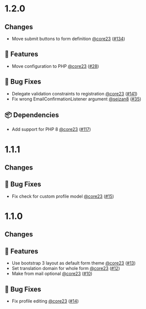 # 1.2.0

## Changes

- Move submit buttons to form definition [@core23] ([#134])

## 🚀 Features

- Move configuration to PHP [@core23] ([#28])

## 🐛 Bug Fixes

- Delegate validation constraints to registration [@core23] ([#141])
- Fix wrong EmailConfirmationListener argument [@seizan8] ([#35])

## 📦 Dependencies

- Add support for PHP 8 [@core23] ([#117])

# 1.1.1

## Changes

## 🐛 Bug Fixes

- Fix check for custom profile model [@core23] ([#15])

# 1.1.0

## Changes

## 🚀 Features

- Use bootstrap 3 layout as default form theme [@core23] ([#13])
- Set translation domain for whole form [@core23] ([#12])
- Make from mail optional [@core23] ([#10])

## 🐛 Bug Fixes

- Fix profile editing [@core23] ([#14])

[#15]: https://github.com/nucleos/NucleosProfileBundle/pull/15
[#14]: https://github.com/nucleos/NucleosProfileBundle/pull/14
[#13]: https://github.com/nucleos/NucleosProfileBundle/pull/13
[#12]: https://github.com/nucleos/NucleosProfileBundle/pull/12
[#10]: https://github.com/nucleos/NucleosProfileBundle/pull/10
[@core23]: https://github.com/core23
[#141]: https://github.com/nucleos/NucleosProfileBundle/pull/141
[#134]: https://github.com/nucleos/NucleosProfileBundle/pull/134
[#117]: https://github.com/nucleos/NucleosProfileBundle/pull/117
[#35]: https://github.com/nucleos/NucleosProfileBundle/pull/35
[#28]: https://github.com/nucleos/NucleosProfileBundle/pull/28
[@seizan8]: https://github.com/seizan8
